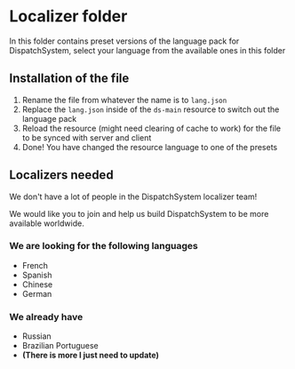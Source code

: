 # Localizer folder

In this folder contains preset versions of the language pack for DispatchSystem, select your language from the available ones in this folder

## Installation of the file

1. Rename the file from whatever the name is to `lang.json`
2. Replace the `lang.json` inside of the `ds-main` resource to switch out the language pack
3. Reload the resource (might need clearing of cache to work) for the file to be synced with server and client
4. Done! You have changed the resource language to one of the presets

## Localizers needed

We don't have a lot of people in the DispatchSystem localizer team!

We would like you to join and help us build DispatchSystem to be more available worldwide.

### We are looking for the following languages

* French
* Spanish
* Chinese
* German

### We already have

* Russian
* Brazilian Portuguese
* **(There is more I just need to update)**
